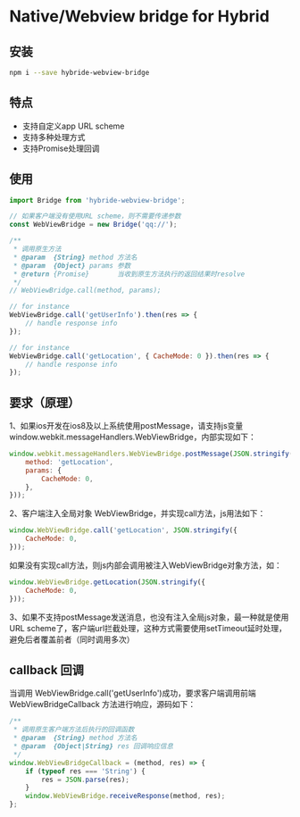 # Native/Webview bridge for Hybrid


## 安装

``` bash
npm i --save hybride-webview-bridge
```


## 特点
* 支持自定义app URL scheme
* 支持多种处理方式
* 支持Promise处理回调


## 使用

``` js
import Bridge from 'hybride-webview-bridge';

// 如果客户端没有使用URL scheme，则不需要传递参数
const WebViewBridge = new Bridge('qq://');

/**
 * 调用原生方法
 * @param  {String} method 方法名
 * @param  {Object} params 参数
 * @return {Promise}       当收到原生方法执行的返回结果时resolve
 */
// WebViewBridge.call(method, params);

// for instance
WebViewBridge.call('getUserInfo').then(res => {
    // handle response info
});

// for instance
WebViewBridge.call('getLocation', { CacheMode: 0 }).then(res => {
    // handle response info
});

```


## 要求（原理）

1、如果ios开发在ios8及以上系统使用postMessage，请支持js变量window.webkit.messageHandlers.WebViewBridge，内部实现如下：
``` js
window.webkit.messageHandlers.WebViewBridge.postMessage(JSON.stringify({
    method: 'getLocation',
    params: {
        CacheMode: 0,
    },
}));
```

2、客户端注入全局对象 WebViewBridge，并实现call方法，js用法如下：
``` js
window.WebViewBridge.call('getLocation', JSON.stringify({
    CacheMode: 0,
}));
```
如果没有实现call方法，则js内部会调用被注入WebViewBridge对象方法，如：
``` js
window.WebViewBridge.getLocation(JSON.stringify({
    CacheMode: 0,
}));
```

3、如果不支持postMessage发送消息，也没有注入全局js对象，最一种就是使用URL scheme了，客户端url拦截处理，这种方式需要使用setTimeout延时处理，避免后者覆盖前者（同时调用多次）


## callback 回调

当调用 WebViewBridge.call('getUserInfo')成功，要求客户端调用前端 WebViewBridgeCallback 方法进行响应，源码如下：
``` js
/**
 * 调用原生客户端方法后执行的回调函数
 * @param  {String} method 方法名
 * @param  {Object|String} res 回调响应信息
 */
window.WebViewBridgeCallback = (method, res) => {
    if (typeof res === 'String') {
        res = JSON.parse(res);
    }
    window.WebViewBridge.receiveResponse(method, res);
};
```

